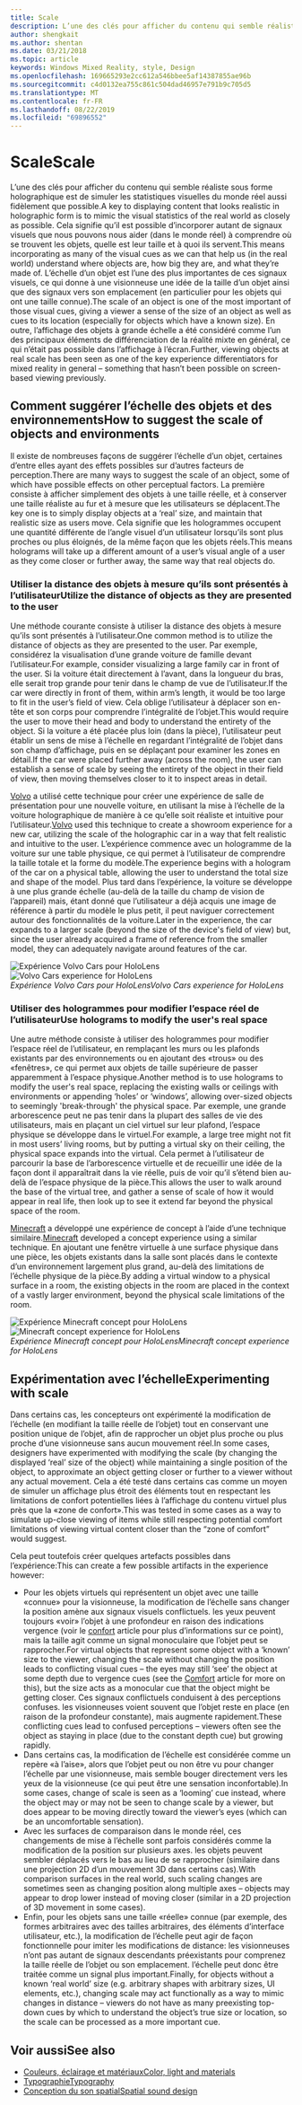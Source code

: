```yaml
---
title: Scale
description: L’une des clés pour afficher du contenu qui semble réaliste sous forme holographique est de simuler les statistiques visuelles du monde réel aussi fidèlement que possible.
author: shengkait
ms.author: shentan
ms.date: 03/21/2018
ms.topic: article
keywords: Windows Mixed Reality, style, Design
ms.openlocfilehash: 169665293e2cc612a546bbee5af14387855ae96b
ms.sourcegitcommit: c4d0132ea755c861c504dad46957e791b9c705d5
ms.translationtype: MT
ms.contentlocale: fr-FR
ms.lasthandoff: 08/22/2019
ms.locfileid: "69896552"
---
```

# <a name="scale"></a><span data-ttu-id="a468b-104">Scale</span><span class="sxs-lookup"><span data-stu-id="a468b-104">Scale</span></span>

<span data-ttu-id="a468b-105">L’une des clés pour afficher du contenu qui semble réaliste sous forme holographique est de simuler les statistiques visuelles du monde réel aussi fidèlement que possible.</span><span class="sxs-lookup"><span data-stu-id="a468b-105">A key to displaying content that looks realistic in holographic form is to mimic the visual statistics of the real world as closely as possible.</span></span> <span data-ttu-id="a468b-106">Cela signifie qu’il est possible d’incorporer autant de signaux visuels que nous pouvons nous aider (dans le monde réel) à comprendre où se trouvent les objets, quelle est leur taille et à quoi ils servent.</span><span class="sxs-lookup"><span data-stu-id="a468b-106">This means incorporating as many of the visual cues as we can that help us (in the real world) understand where objects are, how big they are, and what they’re made of.</span></span> <span data-ttu-id="a468b-107">L’échelle d’un objet est l’une des plus importantes de ces signaux visuels, ce qui donne à une visionneuse une idée de la taille d’un objet ainsi que des signaux vers son emplacement (en particulier pour les objets qui ont une taille connue).</span><span class="sxs-lookup"><span data-stu-id="a468b-107">The scale of an object is one of the most important of those visual cues, giving a viewer a sense of the size of an object as well as cues to its location (especially for objects which have a known size).</span></span> <span data-ttu-id="a468b-108">En outre, l’affichage des objets à grande échelle a été considéré comme l’un des principaux éléments de différenciation de la réalité mixte en général, ce qui n’était pas possible dans l’affichage à l’écran.</span><span class="sxs-lookup"><span data-stu-id="a468b-108">Further, viewing objects at real scale has been seen as one of the key experience differentiators for mixed reality in general – something that hasn’t been possible on screen-based viewing previously.</span></span>

## <a name="how-to-suggest-the-scale-of-objects-and-environments"></a><span data-ttu-id="a468b-109">Comment suggérer l’échelle des objets et des environnements</span><span class="sxs-lookup"><span data-stu-id="a468b-109">How to suggest the scale of objects and environments</span></span>

<span data-ttu-id="a468b-110">Il existe de nombreuses façons de suggérer l’échelle d’un objet, certaines d’entre elles ayant des effets possibles sur d’autres facteurs de perception.</span><span class="sxs-lookup"><span data-stu-id="a468b-110">There are many ways to suggest the scale of an object, some of which have possible effects on other perceptual factors.</span></span> <span data-ttu-id="a468b-111">La première consiste à afficher simplement des objets à une taille réelle, et à conserver une taille réaliste au fur et à mesure que les utilisateurs se déplacent.</span><span class="sxs-lookup"><span data-stu-id="a468b-111">The key one is to simply display objects at a ‘real’ size, and maintain that realistic size as users move.</span></span> <span data-ttu-id="a468b-112">Cela signifie que les hologrammes occupent une quantité différente de l’angle visuel d’un utilisateur lorsqu’ils sont plus proches ou plus éloignés, de la même façon que les objets réels.</span><span class="sxs-lookup"><span data-stu-id="a468b-112">This means holograms will take up a different amount of a user’s visual angle of a user as they come closer or further away, the same way that real objects do.</span></span>

### <a name="utilize-the-distance-of-objects-as-they-are-presented-to-the-user"></a><span data-ttu-id="a468b-113">Utiliser la distance des objets à mesure qu’ils sont présentés à l’utilisateur</span><span class="sxs-lookup"><span data-stu-id="a468b-113">Utilize the distance of objects as they are presented to the user</span></span>

<span data-ttu-id="a468b-114">Une méthode courante consiste à utiliser la distance des objets à mesure qu’ils sont présentés à l’utilisateur.</span><span class="sxs-lookup"><span data-stu-id="a468b-114">One common method is to utilize the distance of objects as they are presented to the user.</span></span> <span data-ttu-id="a468b-115">Par exemple, considérez la visualisation d’une grande voiture de famille devant l’utilisateur.</span><span class="sxs-lookup"><span data-stu-id="a468b-115">For example, consider visualizing a large family car in front of the user.</span></span> <span data-ttu-id="a468b-116">Si la voiture était directement à l’avant, dans la longueur du bras, elle serait trop grande pour tenir dans le champ de vue de l’utilisateur.</span><span class="sxs-lookup"><span data-stu-id="a468b-116">If the car were directly in front of them, within arm’s length, it would be too large to fit in the user’s field of view.</span></span> <span data-ttu-id="a468b-117">Cela oblige l’utilisateur à déplacer son en-tête et son corps pour comprendre l’intégralité de l’objet.</span><span class="sxs-lookup"><span data-stu-id="a468b-117">This would require the user to move their head and body to understand the entirety of the object.</span></span> <span data-ttu-id="a468b-118">Si la voiture a été placée plus loin (dans la pièce), l’utilisateur peut établir un sens de mise à l’échelle en regardant l’intégralité de l’objet dans son champ d’affichage, puis en se déplaçant pour examiner les zones en détail.</span><span class="sxs-lookup"><span data-stu-id="a468b-118">If the car were placed further away (across the room), the user can establish a sense of scale by seeing the entirety of the object in their field of view, then moving themselves closer to it to inspect areas in detail.</span></span>

<span data-ttu-id="a468b-119">[Volvo](https://www.youtube.com/watch?v=DilzwF90vec) a utilisé cette technique pour créer une expérience de salle de présentation pour une nouvelle voiture, en utilisant la mise à l’échelle de la voiture holographique de manière à ce qu’elle soit réaliste et intuitive pour l’utilisateur.</span><span class="sxs-lookup"><span data-stu-id="a468b-119">[Volvo](https://www.youtube.com/watch?v=DilzwF90vec) used this technique to create a showroom experience for a new car, utilizing the scale of the holographic car in a way that felt realistic and intuitive to the user.</span></span> <span data-ttu-id="a468b-120">L’expérience commence avec un hologramme de la voiture sur une table physique, ce qui permet à l’utilisateur de comprendre la taille totale et la forme du modèle.</span><span class="sxs-lookup"><span data-stu-id="a468b-120">The experience begins with a hologram of the car on a physical table, allowing the user to understand the total size and shape of the model.</span></span> <span data-ttu-id="a468b-121">Plus tard dans l’expérience, la voiture se développe à une plus grande échelle (au-delà de la taille du champ de vision de l’appareil) mais, étant donné que l’utilisateur a déjà acquis une image de référence à partir du modèle le plus petit, il peut naviguer correctement autour des fonctionnalités de la voiture.</span><span class="sxs-lookup"><span data-stu-id="a468b-121">Later in the experience, the car expands to a larger scale (beyond the size of the device's field of view) but, since the user already acquired a frame of reference from the smaller model, they can adequately navigate around features of the car.</span></span>

<span data-ttu-id="a468b-122">![Expérience Volvo Cars pour HoloLens](images/volvo-cars-microsoft-hololens-experience01-640px.jpg)</span><span class="sxs-lookup"><span data-stu-id="a468b-122">![Volvo Cars experience for HoloLens](images/volvo-cars-microsoft-hololens-experience01-640px.jpg)</span></span><br>
<span data-ttu-id="a468b-123">*Expérience Volvo Cars pour HoloLens*</span><span class="sxs-lookup"><span data-stu-id="a468b-123">*Volvo Cars experience for HoloLens*</span></span>

### <a name="use-holograms-to-modify-the-users-real-space"></a><span data-ttu-id="a468b-124">Utiliser des hologrammes pour modifier l’espace réel de l’utilisateur</span><span class="sxs-lookup"><span data-stu-id="a468b-124">Use holograms to modify the user's real space</span></span>

<span data-ttu-id="a468b-125">Une autre méthode consiste à utiliser des hologrammes pour modifier l’espace réel de l’utilisateur, en remplaçant les murs ou les plafonds existants par des environnements ou en ajoutant des «trous» ou des «fenêtres», ce qui permet aux objets de taille supérieure de passer apparemment à l’espace physique.</span><span class="sxs-lookup"><span data-stu-id="a468b-125">Another method is to use holograms to modify the user's real space, replacing the existing walls or ceilings with environments or appending ‘holes’ or ‘windows’, allowing over-sized objects to seemingly 'break-through' the physical space.</span></span> <span data-ttu-id="a468b-126">Par exemple, une grande arborescence peut ne pas tenir dans la plupart des salles de vie des utilisateurs, mais en plaçant un ciel virtuel sur leur plafond, l’espace physique se développe dans le virtuel.</span><span class="sxs-lookup"><span data-stu-id="a468b-126">For example, a large tree might not fit in most users’ living rooms, but by putting a virtual sky on their ceiling, the physical space expands into the virtual.</span></span> <span data-ttu-id="a468b-127">Cela permet à l’utilisateur de parcourir la base de l’arborescence virtuelle et de recueillir une idée de la façon dont il apparaîtrait dans la vie réelle, puis de voir qu’il s’étend bien au-delà de l’espace physique de la pièce.</span><span class="sxs-lookup"><span data-stu-id="a468b-127">This allows the user to walk around the base of the virtual tree, and gather a sense of scale of how it would appear in real life, then look up to see it extend far beyond the physical space of the room.</span></span>

<span data-ttu-id="a468b-128">[Minecraft](https://minecraft.net/) a développé une expérience de concept à l’aide d’une technique similaire.</span><span class="sxs-lookup"><span data-stu-id="a468b-128">[Minecraft](https://minecraft.net/) developed a concept experience using a similar technique.</span></span> <span data-ttu-id="a468b-129">En ajoutant une fenêtre virtuelle à une surface physique dans une pièce, les objets existants dans la salle sont placés dans le contexte d’un environnement largement plus grand, au-delà des limitations de l’échelle physique de la pièce.</span><span class="sxs-lookup"><span data-stu-id="a468b-129">By adding a virtual window to a physical surface in a room, the existing objects in the room are placed in the context of a vastly larger environment, beyond the physical scale limitations of the room.</span></span>

<span data-ttu-id="a468b-130">![Expérience Minecraft concept pour HoloLens](images/800px-minecraftwindow-640px.jpg)</span><span class="sxs-lookup"><span data-stu-id="a468b-130">![Minecraft concept experience for HoloLens](images/800px-minecraftwindow-640px.jpg)</span></span><br>
<span data-ttu-id="a468b-131">*Expérience Minecraft concept pour HoloLens*</span><span class="sxs-lookup"><span data-stu-id="a468b-131">*Minecraft concept experience for HoloLens*</span></span>

## <a name="experimenting-with-scale"></a><span data-ttu-id="a468b-132">Expérimentation avec l’échelle</span><span class="sxs-lookup"><span data-stu-id="a468b-132">Experimenting with scale</span></span>

<span data-ttu-id="a468b-133">Dans certains cas, les concepteurs ont expérimenté la modification de l’échelle (en modifiant la taille réelle de l’objet) tout en conservant une position unique de l’objet, afin de rapprocher un objet plus proche ou plus proche d’une visionneuse sans aucun mouvement réel.</span><span class="sxs-lookup"><span data-stu-id="a468b-133">In some cases, designers have experimented with modifying the scale (by changing the displayed ‘real’ size of the object) while maintaining a single position of the object, to approximate an object getting closer or further to a viewer without any actual movement.</span></span> <span data-ttu-id="a468b-134">Cela a été testé dans certains cas comme un moyen de simuler un affichage plus étroit des éléments tout en respectant les limitations de confort potentielles liées à l’affichage du contenu virtuel plus près que la «zone de confort».</span><span class="sxs-lookup"><span data-stu-id="a468b-134">This was tested in some cases as a way to simulate up-close viewing of items while still respecting potential comfort limitations of viewing virtual content closer than the “zone of comfort” would suggest.</span></span>

<span data-ttu-id="a468b-135">Cela peut toutefois créer quelques artefacts possibles dans l’expérience:</span><span class="sxs-lookup"><span data-stu-id="a468b-135">This can create a few possible artifacts in the experience however:</span></span>
* <span data-ttu-id="a468b-136">Pour les objets virtuels qui représentent un objet avec une taille «connue» pour la visionneuse, la modification de l’échelle sans changer la position amène aux signaux visuels conflictuels. les yeux peuvent toujours «voir» l’objet à une profondeur en raison des indications vergence (voir le [confort](comfort.md) article pour plus d’informations sur ce point), mais la taille agit comme un signal monoculaire que l’objet peut se rapprocher.</span><span class="sxs-lookup"><span data-stu-id="a468b-136">For virtual objects that represent some object with a ‘known’ size to the viewer, changing the scale without changing the position leads to conflicting visual cues – the eyes may still ‘see’ the object at some depth due to vergence cues (see the [Comfort](comfort.md) article for more on this), but the size acts as a monocular cue that the object might be getting closer.</span></span> <span data-ttu-id="a468b-137">Ces signaux conflictuels conduisent à des perceptions confuses. les visionneuses voient souvent que l’objet reste en place (en raison de la profondeur constante), mais augmente rapidement.</span><span class="sxs-lookup"><span data-stu-id="a468b-137">These conflicting cues lead to confused perceptions – viewers often see the object as staying in place (due to the constant depth cue) but growing rapidly.</span></span>
* <span data-ttu-id="a468b-138">Dans certains cas, la modification de l’échelle est considérée comme un repère «à l’aise», alors que l’objet peut ou non être vu pour changer l’échelle par une visionneuse, mais semble bouger directement vers les yeux de la visionneuse (ce qui peut être une sensation inconfortable).</span><span class="sxs-lookup"><span data-stu-id="a468b-138">In some cases, change of scale is seen as a ‘looming’ cue instead, where the object may or may not be seen to change scale by a viewer, but does appear to be moving directly toward the viewer’s eyes (which can be an uncomfortable sensation).</span></span>
* <span data-ttu-id="a468b-139">Avec les surfaces de comparaison dans le monde réel, ces changements de mise à l’échelle sont parfois considérés comme la modification de la position sur plusieurs axes. les objets peuvent sembler déplacés vers le bas au lieu de se rapprocher (similaire dans une projection 2D d’un mouvement 3D dans certains cas).</span><span class="sxs-lookup"><span data-stu-id="a468b-139">With comparison surfaces in the real world, such scaling changes are sometimes seen as changing position along multiple axes – objects may appear to drop lower instead of moving closer (similar in a 2D projection of 3D movement in some cases).</span></span>
* <span data-ttu-id="a468b-140">Enfin, pour les objets sans une taille «réelle» connue (par exemple, des formes arbitraires avec des tailles arbitraires, des éléments d’interface utilisateur, etc.), la modification de l’échelle peut agir de façon fonctionnelle pour imiter les modifications de distance: les visionneuses n’ont pas autant de signaux descendants préexistants pour comprenez la taille réelle de l’objet ou son emplacement. l’échelle peut donc être traitée comme un signal plus important.</span><span class="sxs-lookup"><span data-stu-id="a468b-140">Finally, for objects without a known ‘real world’ size (e.g. arbitrary shapes with arbitrary sizes, UI elements, etc.), changing scale may act functionally as a way to mimic changes in distance – viewers do not have as many preexisting top-down cues by which to understand the object’s true size or location, so the scale can be processed as a more important cue.</span></span>

## <a name="see-also"></a><span data-ttu-id="a468b-141">Voir aussi</span><span class="sxs-lookup"><span data-stu-id="a468b-141">See also</span></span>
* [<span data-ttu-id="a468b-142">Couleurs, éclairage et matériaux</span><span class="sxs-lookup"><span data-stu-id="a468b-142">Color, light and materials</span></span>](color,-light-and-materials.md)
* [<span data-ttu-id="a468b-143">Typographie</span><span class="sxs-lookup"><span data-stu-id="a468b-143">Typography</span></span>](typography.md)
* [<span data-ttu-id="a468b-144">Conception du son spatial</span><span class="sxs-lookup"><span data-stu-id="a468b-144">Spatial sound design</span></span>](spatial-sound-design.md)

